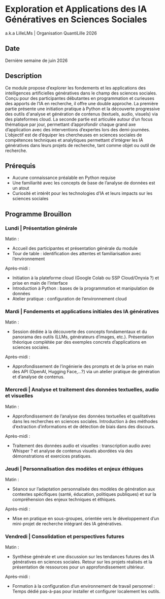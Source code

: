 # Exploration et Applications des IA Génératives en Sciences Sociales 

a.k.a LilleLMs | Organisation QuantiLille 2026

## Date

Dernière semaine de juin 2026

## Description

Ce module propose d’explorer les fondements et les applications des intelligences artificielles génératives dans le champ des sciences sociales. Conçu pour des participantes débutantes en programmation et curieuses des apports de l’IA en recherche, il offre une double approche. La première partie présente une initiation pratique à Python et la découverte progressive des outils d'analyse et génération de contenus (textuels, audio, visuels) via des plateformes cloud. La seconde partie est articulée autour d’un focus thématique par jour, permettant d’approfondir chaque grand axe d’application avec des interventions d’expertes lors des demi-journées. L’objectif est de d’équiper les chercheuses en sciences sociales de compétences techniques et analytiques permettant d'intégrer les IA génératives dans leurs projets de recherche, tant comme objet ou outil de recherche. 

## Prérequis

- Aucune connaissance préalable en Python requise  
- Une familiarité avec les concepts de base de l’analyse de données est un atout  
- Curiosité et intérêt pour les technologies d’IA et leurs impacts sur les sciences sociales

## Programme Brouillon

### Lundi | Présentation générale

Matin :

- Accueil des participantes et présentation générale du module  
- Tour de table : identification des attentes et familiarisation avec l’environnement

Après-midi : 

- Initiation à la plateforme cloud (Google Colab ou SSP Cloud/Onyxia ?) et prise en main de l’interface  
- Introduction à Python : bases de la programmation et manipulation de données  
- Atelier pratique : configuration de l’environnement cloud 

### Mardi | Fondements et applications initiales des IA génératives 

Matin :

- Session dédiée à la découverte des concepts fondamentaux et du panorama des outils (LLMs, générateurs d’images, etc.). Présentation théorique complétée par des exemples concrets d’applications en sciences sociales.  

Après-midi :  

- Approfondissement de l’ingénierie des prompts et de la prise en main des API (OpenAI, Hugging Face,...?) via un atelier pratique de génération et d’analyse de contenus.

### Mercredi | Analyse et traitement des données textuelles, audio et visuelles 

Matin :

- Approfondissement de l’analyse des données textuelles et qualitatives dans les recherches en sciences sociales. Introduction à des méthodes d’extraction d’informations et de détection de biais dans des discours.

Après-midi :

- Traitement des données audio et visuelles : transcription audio avec Whisper ? et analyse de contenus visuels abordées via des démonstrations et exercices pratiques.

### Jeudi | Personnalisation des modèles et enjeux éthiques

Matin :

- Séance sur l’adaptation personnalisée des modèles de génération aux contextes spécifiques (santé, éducation, politiques publiques) et sur la compréhension des enjeux techniques et éthiques.  

Après-midi :  

- Mise en pratique en sous-groupes, orientée vers le développement d’un mini-projet de recherche intégrant des IA génératives. 

### Vendredi | Consolidation et perspectives futures

Matin :

- Synthèse générale et une discussion sur les tendances futures des IA génératives en sciences sociales. Retour sur les projets réalisés et la présentation de ressources pour un approfondissement ultérieur.  

Après-midi :  

- Formation à la configuration d’un environnement de travail personnel : Temps dédié pas-à-pas pour installer et configurer localement les outils.
